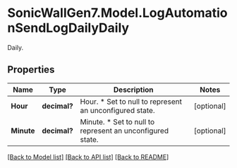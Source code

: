 # SonicWallGen7.Model.LogAutomationSendLogDailyDaily
Daily.

## Properties

Name | Type | Description | Notes
------------ | ------------- | ------------- | -------------
**Hour** | **decimal?** | Hour. * Set to null to represent an unconfigured state. | [optional] 
**Minute** | **decimal?** | Minute. * Set to null to represent an unconfigured state. | [optional] 

[[Back to Model list]](../README.md#documentation-for-models) [[Back to API list]](../README.md#documentation-for-api-endpoints) [[Back to README]](../README.md)

